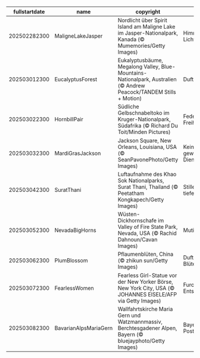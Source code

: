 |fullstartdate|name|copyright|title|image|
|--|--|--|--|--|
202502282300|MaligneLakeJasper|Nordlicht über Spirit Island am Maligne Lake im Jasper-Nationalpark, Kanada (© Mumemories/Getty Images)|Himmlische Lichtspiele|![](/de-DE/2025/03/202502282300MaligneLakeJasper.jpg)|
202503012300|EucalyptusForest|Eukalyptusbäume, Megalong Valley, Blue-Mountains-Nationalpark, Australien (© Andrew Peacock/TANDEM Stills + Motion)|Duft der Stille|![](/de-DE/2025/03/202503012300EucalyptusForest.jpg)|
202503022300|HornbillPair|Südliche Gelbschnabeltoko im Kruger-Nationalpark, Südafrika (© Richard Du Toit/Minden Pictures)|Federn und Freiheit|![](/de-DE/2025/03/202503022300HornbillPair.jpg)|
202503032300|MardiGrasJackson|Jackson Square, New Orleans, Louisiana, USA (© SeanPavonePhoto/Getty Images)|Kein gewöhnlicher Dienstag|![](/de-DE/2025/03/202503032300MardiGrasJackson.jpg)|
202503042300|SuratThani|Luftaufnahme des Khao Sok Nationalparks, Surat Thani, Thailand (© Peetatham Kongkapech/Getty Images)|Stille Wasser, tiefe Magie|![](/de-DE/2025/03/202503042300SuratThani.jpg)|
202503052300|NevadaBigHorns|Wüsten-Dickhornschafe im Valley of Fire State Park, Nevada, USA (© Rachid Dahnoun/Cavan Images)|Mutige Kletterer|![](/de-DE/2025/03/202503052300NevadaBigHorns.jpg)|
202503062300|PlumBlossom|Pflaumenblüten, China (© zhikun sun/Getty Images)|Duftendes Blütenmeer|![](/de-DE/2025/03/202503062300PlumBlossom.jpg)|
202503072300|FearlessWomen|Fearless Girl-Statue vor der New Yorker Börse, New York City, USA (© JOHANNES EISELE/AFP via Getty Images)|Furchtlose Entschlossenheit|![](/de-DE/2025/03/202503072300FearlessWomen.jpg)|
202503082300|BavarianAlpsMariaGern|Wallfahrtskirche Maria Gern und Watzmannmassiv, Berchtesgadener Alpen, Bayern (© bluejayphoto/Getty Images)|Bayerische Postkartenidylle|![](/de-DE/2025/03/202503082300BavarianAlpsMariaGern.jpg)|
